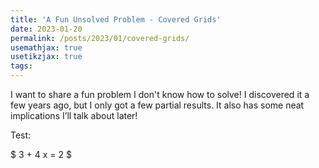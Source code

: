 ```yaml
---
title: 'A Fun Unsolved Problem - Covered Grids'
date: 2023-01-20
permalink: /posts/2023/01/covered-grids/
usemathjax: true
usetikzjax: true
tags:
---
```


I want to share a fun problem I don't know how to solve! I discovered it a few years ago, but I only got a few partial results. It also has some neat implications I’ll talk about later!

Test:

$ 3 + 4 x = 2 $

<script type="text/tikz">
  \begin{tikzpicture}
    \draw (0,0) circle (1in);
  \end{tikzpicture}
</script>
